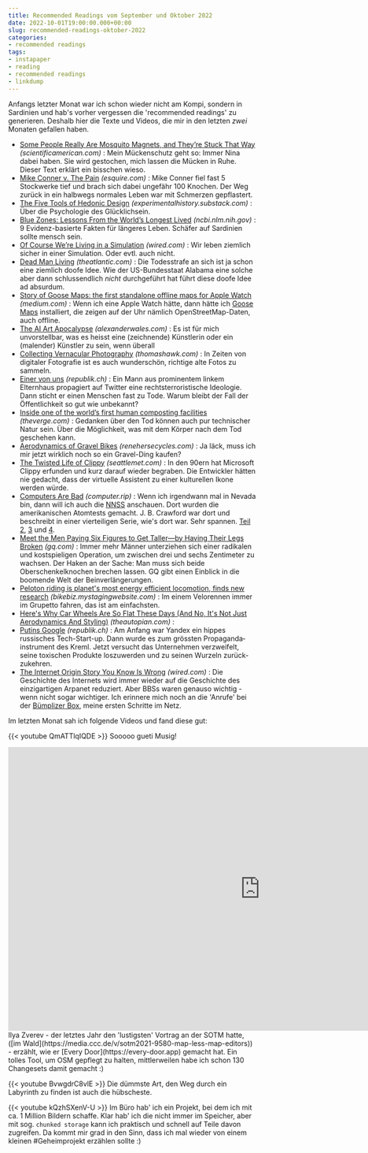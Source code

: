 ```yaml
---
title: Recommended Readings vom September und Oktober 2022
date: 2022-10-01T19:00:00.000+00:00
slug: recommended-readings-oktober-2022
categories:
- recommended readings
tags:
- instapaper
- reading
- recommended readings
- linkdump
---
```


Anfangs letzter Monat war ich schon wieder nicht am Kompi, sondern in Sardinien und hab's vorher vergessen die 'recommended readings' zu generieren.
Deshalb hier die Texte und Videos, die mir in den letzten *zwei* Monaten gefallen haben.

- [Some People Really Are Mosquito Magnets, and They’re Stuck That Way](https://www.scientificamerican.com/article/some-people-really-are-mosquito-magnets-and-theyre-stuck-that-way/) *(scientificamerican.com)* : Mein Mückenschutz geht so: Immer Nina dabei haben. Sie wird gestochen, mich lassen die Mücken in Ruhe. Dieser Text erklärt ein bisschen wieso.
- [Mike Conner v. The Pain](https://www.esquire.com/lifestyle/a41502433/mike-conner-pain-survival-essay/) *(esquire.com)* : Mike Conner fiel fast 5 Stockwerke tief und brach sich dabei ungefähr 100 Knochen. Der Weg zurück in ein halbwegs normales Leben war mit Schmerzen gepflastert.
- [The Five Tools of Hedonic Design](https://experimentalhistory.substack.com/p/the-five-tools-of-hedonic-design) *(experimentalhistory.substack.com)* : Über die Psychologie des Glücklichsein.
- [Blue Zones: Lessons From the World’s Longest Lived](https://www.ncbi.nlm.nih.gov/pmc/articles/PMC6125071/) *(ncbi.nlm.nih.gov)* : 9 Evidenz-basierte Fakten für längeres Leben. Schäfer auf Sardinien sollte mensch sein.
- [Of Course We’re Living in a Simulation](https://www.wired.com/story/living-in-a-simulation/) *(wired.com)* : Wir leben ziemlich sicher in einer Simulation. Oder evtl. auch nicht.
- [Dead Man Living](https://www.theatlantic.com/ideas/archive/2022/10/alabama-inmate-execution-alan-miller/671620/) *(theatlantic.com)* : Die Todesstrafe an sich ist ja schon eine ziemlich doofe Idee. Wie der US-Bundesstaat Alabama eine solche aber dann schlussendlich *nicht* durchgeführt hat führt diese doofe Idee ad absurdum.
- [Story of Goose Maps: the first standalone offline maps for Apple Watch](https://medium.com/@goosemaps/story-of-goose-maps-the-first-standalone-offline-maps-for-apple-watch-6c5984b810aa) *(medium.com)* : Wenn ich eine Apple Watch hätte, dann hätte ich [Goose Maps](https://goosemaps.com) installiert, die zeigen auf der Uhr nämlich OpenStreetMap-Daten, auch offline.
- [The AI Art Apocalypse](https://alexanderwales.com/the-ai-art-apocalypse/) *(alexanderwales.com)* : Es ist für mich unvorstellbar, was es heisst eine (zeichnende) Künstlerin oder ein (malender) Künstler zu sein, wenn überall 
- [Collecting Vernacular Photography](https://thomashawk.com/2022/09/collecting-vernacular-photography.html) *(thomashawk.com)* : In Zeiten von digitaler Fotografie ist es auch wunderschön, richtige alte Fotos zu sammeln.
- [Einer von uns](https://www.republik.ch/2022/10/06/einer-von-uns) *(republik.ch)* : Ein Mann aus prominentem linkem Elternhaus propagiert auf Twitter eine rechts­terroristische Ideologie. Dann sticht er einen Menschen fast zu Tode. Warum bleibt der Fall der Öffentlichkeit so gut wie unbekannt?
- [Inside one of the world’s first human composting facilities](https://www.theverge.com/c/23307867/human-composting-process-return-home) *(theverge.com)* : Gedanken über den Tod können auch pur technischer Natur sein. Über die Möglichkeit, was mit dem Körper nach dem Tod geschehen kann.
- [Aerodynamics of Gravel Bikes](https://www.renehersecycles.com/aerodynamics-of-gravel-bikes/) *(renehersecycles.com)* : Ja läck, muss ich mir jetzt wirklich noch so ein Gravel-Ding kaufen?
- [The Twisted Life of Clippy](https://www.seattlemet.com/news-and-city-life/2022/08/origin-story-of-clippy-the-microsoft-office-assistant) *(seattlemet.com)* : In den 90ern hat Microsoft Clippy erfunden und kurz darauf wieder begraben. Die Entwickler hätten nie gedacht, dass der virtuelle Assistent zu einer kulturellen Ikone werden würde.
- [Computers Are Bad](https://computer.rip/2022-09-11-the-nevada-national-security-site-pt-1.html) *(computer.rip)* : Wenn ich irgendwann mal in Nevada bin, dann will ich auch die [NNSS](https://www.nnss.gov/pages/PublicAffairsOutreach/NNSStours.html) anschauen. Dort wurden die amerikanischen Atomtests gemacht. J. B. Crawford war dort und beschreibt in einer vierteiligen Serie, wie's dort war. Sehr spannen. [Teil 2](https://computer.rip/2022-09-13-the-nevada-national-security-site-pt-2.html), [3](https://computer.rip/2022-09-13-the-nevada-national-security-site-pt-3.html) und [4](https://computer.rip/2022-09-13-the-nevada-national-security-site-pt-4.html).
- [Meet the Men Paying Six Figures to Get Taller—by Having Their Legs Broken](https://www.gq.com/story/leg-lengthening) *(gq.com)* : Immer mehr Männer unterziehen sich einer radikalen und kostspieligen Operation, um zwischen drei und sechs Zentimeter zu wachsen. Der Haken an der Sache: Man muss sich beide Oberschenkelknochen brechen lassen. GQ gibt einen Einblick in die boomende Welt der Beinverlängerungen.
- [Peloton riding is planet's most energy efficient locomotion, finds new research](https://bikebiz.mystagingwebsite.com/peloton-riding-is-planets-most-energy-efficient-locomotion-finds-new-research/) *(bikebiz.mystagingwebsite.com)* : Im einem Velorennen immer im Grupetto fahren, das ist am einfachsten.
- [Here's Why Car Wheels Are So Flat These Days (And No, It's Not Just Aerodynamics And Styling)](https://www.theautopian.com/heres-why-car-wheels-are-so-flat-these-days-and-no-its-not-just-aerodynamics-and-styling/) *(theautopian.com)* :
- [Putins Google](https://www.republik.ch/2022/07/14/putins-google) *(republik.ch)* : Am Anfang war Yandex ein hippes russisches Tech-Start-up. Dann wurde es zum grössten Propaganda­instrument des Kreml. Jetzt versucht das Unternehmen verzweifelt, seine toxischen Produkte loszuwerden und zu seinen Wurzeln zurück­zukehren.
- [The Internet Origin Story You Know Is Wrong](https://www.wired.com/story/internet-origin-story-bbs/) *(wired.com)* : Die Geschichte des Internets wird immer wieder auf die Geschichte des einzigartigen Arpanet reduziert. Aber BBSs waren genauso wichtig - wenn nicht sogar wichtiger. Ich erinnere mich noch an die 'Anrufe' bei der [Bümplizer Box](http://www.bbox.ch), meine ersten Schritte im Netz.

Im letzten Monat sah ich folgende Videos und fand diese gut:

{{< youtube QmATTlqIQDE >}}
Sooooo gueti Musig!

<iframe width="1024" height="576" src="https://media.ccc.de/v/sotm2022-18515-every-door-and-the-future-of-poi-in-openstreetmap/oembed" frameborder="0" allowfullscreen></iframe>
Ilya Zverev - der letztes Jahr den 'lustigsten' Vortrag an der SOTM hatte, ([im Wald](https://media.ccc.de/v/sotm2021-9580-map-less-map-editors)) - erzählt, wie er [Every Door](https://every-door.app) gemacht hat.
Ein tolles Tool, um OSM gepflegt zu halten, mittlerweilen habe ich schon 130 Changesets damit gemacht :)

{{< youtube BvwgdrC8vlE >}}
Die dümmste Art, den Weg durch ein Labyrinth zu finden ist auch die hübscheste.

{{< youtube kQzhSXenV-U >}}
Im Büro hab' ich ein Projekt, bei dem ich mit ca. 1 Million Bildern schaffe.
Klar hab' ich die nicht immer im Speicher, aber mit sog. `chunked storage` kann ich praktisch und schnell auf Teile davon zugreifen.
Da kommt mir grad in den Sinn, dass ich mal wieder von einem kleinen #Geheimprojekt erzählen sollte :)